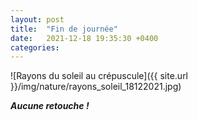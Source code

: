 ```yaml
---
layout: post
title:  "Fin de journée"
date:   2021-12-18 19:35:30 +0400
categories: 
---
```


![Rayons du soleil au crépuscule]({{ site.url }}/img/nature/rayons_soleil_18122021.jpg)

***Aucune retouche !***